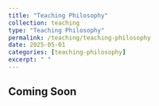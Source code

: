 ```yaml
---
title: "Teaching Philosophy"
collection: teaching
type: "Teaching Philosophy"
permalink: /teaching/teaching-philosophy
date: 2025-05-01
categories: [teaching-philosophy]
excerpt: " "
---
```


<!-- excerpt-end -->

## Coming Soon